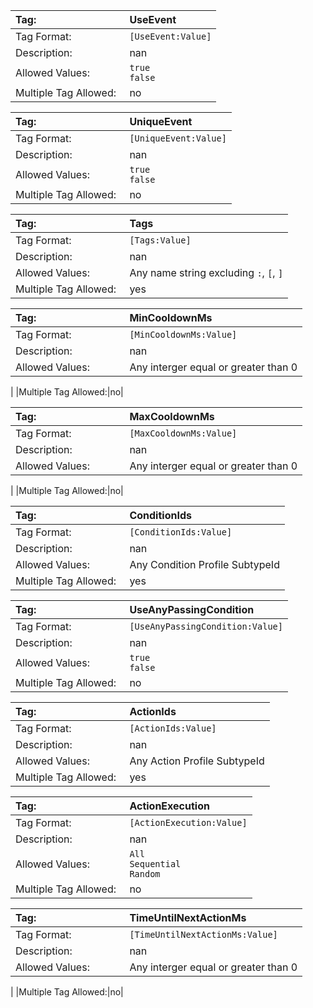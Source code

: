 

<!--UseEvent  -->
|Tag:&nbsp;&nbsp;&nbsp;&nbsp;&nbsp;&nbsp;&nbsp;&nbsp;&nbsp;&nbsp;&nbsp;&nbsp;&nbsp;&nbsp;&nbsp;&nbsp;&nbsp;&nbsp;&nbsp;&nbsp;&nbsp;&nbsp;&nbsp;&nbsp;&nbsp;&nbsp;&nbsp;&nbsp;&nbsp;&nbsp;&nbsp;|UseEvent|
|:----|:----|
|Tag Format:|`[UseEvent:Value]`|
|Description:|nan|
|Allowed Values:|`true`<br>`false`|
|Multiple Tag Allowed:|no|
<!--UniqueEvent  -->
|Tag:&nbsp;&nbsp;&nbsp;&nbsp;&nbsp;&nbsp;&nbsp;&nbsp;&nbsp;&nbsp;&nbsp;&nbsp;&nbsp;&nbsp;&nbsp;&nbsp;&nbsp;&nbsp;&nbsp;&nbsp;&nbsp;&nbsp;&nbsp;&nbsp;&nbsp;&nbsp;&nbsp;&nbsp;&nbsp;&nbsp;&nbsp;|UniqueEvent|
|:----|:----|
|Tag Format:|`[UniqueEvent:Value]`|
|Description:|nan|
|Allowed Values:|`true`<br>`false`|
|Multiple Tag Allowed:|no|
<!--Tags  -->
|Tag:&nbsp;&nbsp;&nbsp;&nbsp;&nbsp;&nbsp;&nbsp;&nbsp;&nbsp;&nbsp;&nbsp;&nbsp;&nbsp;&nbsp;&nbsp;&nbsp;&nbsp;&nbsp;&nbsp;&nbsp;&nbsp;&nbsp;&nbsp;&nbsp;&nbsp;&nbsp;&nbsp;&nbsp;&nbsp;&nbsp;&nbsp;|Tags|
|:----|:----|
|Tag Format:|`[Tags:Value]`|
|Description:|nan|
|Allowed Values:|Any name string excluding `:`, `[`, `]`|
|Multiple Tag Allowed:|yes|
<!--MinCooldownMs  -->
|Tag:&nbsp;&nbsp;&nbsp;&nbsp;&nbsp;&nbsp;&nbsp;&nbsp;&nbsp;&nbsp;&nbsp;&nbsp;&nbsp;&nbsp;&nbsp;&nbsp;&nbsp;&nbsp;&nbsp;&nbsp;&nbsp;&nbsp;&nbsp;&nbsp;&nbsp;&nbsp;&nbsp;&nbsp;&nbsp;&nbsp;&nbsp;|MinCooldownMs|
|:----|:----|
|Tag Format:|`[MinCooldownMs:Value]`|
|Description:|nan|
|Allowed Values:|Any interger equal or greater than 0
|
|Multiple Tag Allowed:|no|
<!--MaxCooldownMs  -->
|Tag:&nbsp;&nbsp;&nbsp;&nbsp;&nbsp;&nbsp;&nbsp;&nbsp;&nbsp;&nbsp;&nbsp;&nbsp;&nbsp;&nbsp;&nbsp;&nbsp;&nbsp;&nbsp;&nbsp;&nbsp;&nbsp;&nbsp;&nbsp;&nbsp;&nbsp;&nbsp;&nbsp;&nbsp;&nbsp;&nbsp;&nbsp;|MaxCooldownMs|
|:----|:----|
|Tag Format:|`[MaxCooldownMs:Value]`|
|Description:|nan|
|Allowed Values:|Any interger equal or greater than 0
|
|Multiple Tag Allowed:|no|
<!--ConditionIds  -->
|Tag:&nbsp;&nbsp;&nbsp;&nbsp;&nbsp;&nbsp;&nbsp;&nbsp;&nbsp;&nbsp;&nbsp;&nbsp;&nbsp;&nbsp;&nbsp;&nbsp;&nbsp;&nbsp;&nbsp;&nbsp;&nbsp;&nbsp;&nbsp;&nbsp;&nbsp;&nbsp;&nbsp;&nbsp;&nbsp;&nbsp;&nbsp;|ConditionIds|
|:----|:----|
|Tag Format:|`[ConditionIds:Value]`|
|Description:|nan|
|Allowed Values:|Any Condition Profile SubtypeId|
|Multiple Tag Allowed:|yes|
<!--UseAnyPassingCondition  -->
|Tag:&nbsp;&nbsp;&nbsp;&nbsp;&nbsp;&nbsp;&nbsp;&nbsp;&nbsp;&nbsp;&nbsp;&nbsp;&nbsp;&nbsp;&nbsp;&nbsp;&nbsp;&nbsp;&nbsp;&nbsp;&nbsp;&nbsp;&nbsp;&nbsp;&nbsp;&nbsp;&nbsp;&nbsp;&nbsp;&nbsp;&nbsp;|UseAnyPassingCondition|
|:----|:----|
|Tag Format:|`[UseAnyPassingCondition:Value]`|
|Description:|nan|
|Allowed Values:|`true`<br>`false`|
|Multiple Tag Allowed:|no|
<!--ActionIds  -->
|Tag:&nbsp;&nbsp;&nbsp;&nbsp;&nbsp;&nbsp;&nbsp;&nbsp;&nbsp;&nbsp;&nbsp;&nbsp;&nbsp;&nbsp;&nbsp;&nbsp;&nbsp;&nbsp;&nbsp;&nbsp;&nbsp;&nbsp;&nbsp;&nbsp;&nbsp;&nbsp;&nbsp;&nbsp;&nbsp;&nbsp;&nbsp;|ActionIds|
|:----|:----|
|Tag Format:|`[ActionIds:Value]`|
|Description:|nan|
|Allowed Values:|Any Action Profile SubtypeId|
|Multiple Tag Allowed:|yes|
<!--ActionExecution  -->
|Tag:&nbsp;&nbsp;&nbsp;&nbsp;&nbsp;&nbsp;&nbsp;&nbsp;&nbsp;&nbsp;&nbsp;&nbsp;&nbsp;&nbsp;&nbsp;&nbsp;&nbsp;&nbsp;&nbsp;&nbsp;&nbsp;&nbsp;&nbsp;&nbsp;&nbsp;&nbsp;&nbsp;&nbsp;&nbsp;&nbsp;&nbsp;|ActionExecution|
|:----|:----|
|Tag Format:|`[ActionExecution:Value]`|
|Description:|nan|
|Allowed Values:|`All`<br>`Sequential`<br>`Random`|
|Multiple Tag Allowed:|no|
<!--TimeUntilNextActionMs  -->
|Tag:&nbsp;&nbsp;&nbsp;&nbsp;&nbsp;&nbsp;&nbsp;&nbsp;&nbsp;&nbsp;&nbsp;&nbsp;&nbsp;&nbsp;&nbsp;&nbsp;&nbsp;&nbsp;&nbsp;&nbsp;&nbsp;&nbsp;&nbsp;&nbsp;&nbsp;&nbsp;&nbsp;&nbsp;&nbsp;&nbsp;&nbsp;|TimeUntilNextActionMs|
|:----|:----|
|Tag Format:|`[TimeUntilNextActionMs:Value]`|
|Description:|nan|
|Allowed Values:|Any interger equal or greater than 0
|
|Multiple Tag Allowed:|no|